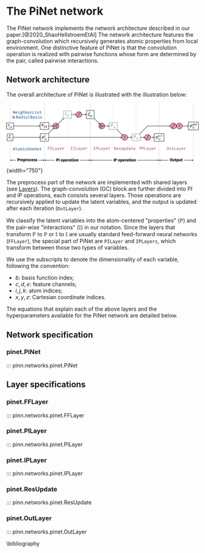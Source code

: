 # The PiNet network

The PiNet network implements the network architecture described in our
paper.[@2020_ShaoHellstroemEtAl] The network architecture features the
graph-convolution which recursively generates atomic properties from local
environment. One distinctive feature of PiNet is that the convolution operation
is realized with pairwise functions whose form are determined by the pair,
called pairwise interactions.

## Network architecture

The overall architecture of PiNet is illustrated with the illustration below:

![PiNet architecture](../tikz/pinet.svg){width="750"}

The preprocess part of the network are implemented with shared layers (see
[Layers](./layers.md)). The graph-convolution (GC) block are further divided
into PI and IP operations, each consists several layers. Those operations are
recursively applied to update the latent variables, and the output is updated
after each iteration (`OutLayer`).

We classify the latent variables into the atom-centered "properties"
($\mathbb{P}$) and the pair-wise "interactions" ($\mathbb{I}$) in our notation.
Since the layers that transform $\mathbb{P}$ to $\mathbb{P}$ or $\mathbb{I}$ to
$\mathbb{I}$ are usually standard feed-forward neural networks (`FFLayer`), the
special part of PiNet are `PILayer` and `IPLayers`, which transform between
those two types of variables.

We use the subscripts to denote the dimensionality of each variable, following
the convention:

- $b$: basis function index;
- $c,d,e$: feature channels;
- $i,j,k$: atom indices;
- $x,y,z$: Cartesian coordinate indices.

The equations that explain each of the above layers and the hyperparameters
available for the PiNet network are detailed below.

## Network specification

### pinet.PiNet

::: pinn.networks.pinet.PiNet

## Layer specifications

### pinet.FFLayer

::: pinn.networks.pinet.FFLayer

### pinet.PILayer

::: pinn.networks.pinet.PILayer

### pinet.IPLayer

::: pinn.networks.pinet.IPLayer

### pinet.ResUpdate

::: pinn.networks.pinet.ResUpdate

### pinet.OutLayer

::: pinn.networks.pinet.OutLayer

\bibliography
